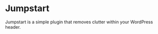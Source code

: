 Jumpstart
=========

Jumpstart is a simple plugin that removes clutter within your WordPress header.
